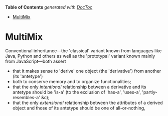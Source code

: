 <!-- START doctoc generated TOC please keep comment here to allow auto update -->
<!-- DON'T EDIT THIS SECTION, INSTEAD RE-RUN doctoc TO UPDATE -->
**Table of Contents**  *generated with [DocToc](https://github.com/thlorenz/doctoc)*

- [MultiMix](#MultiMix)

<!-- END doctoc generated TOC please keep comment here to allow auto update -->

# MultiMix



Conventional inheritance—the 'classical' variant known from languages like Java,
Python and others as well as the 'prototypal' variant known mainly from
JavaScript—both assert

* that it makes sense to 'derive' one object (the 'derivative') from another (its 'antetype')
* both to conserve memory and to organize functionalities;
* that the only *intentional* relationship between a derivative and its antetype should be 'is-a'
  (to the exclusion of 'has-a', 'uses-a', 'partly-resembles-a' &c);
* that the only *extensional* relationship between the attributes of a derived object and those of its
  antetype should be one of all-or-nothing,



